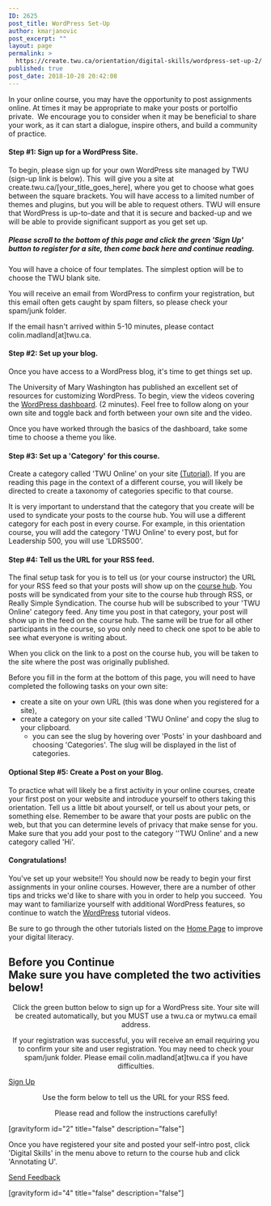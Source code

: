 ```yaml
---
ID: 2625
post_title: WordPress Set-Up
author: kmarjanovic
post_excerpt: ""
layout: page
permalink: >
  https://create.twu.ca/orientation/digital-skills/wordpress-set-up-2/
published: true
post_date: 2018-10-28 20:42:08
---
```

In your online course, you may have the opportunity to post assignments online. At times it may be appropriate to make your posts or portolfio private.  We encourage you to consider when it may be beneficial to share your work, as it can start a dialogue, inspire others, and build a community of practice.

<h4>Step #1: Sign up for a WordPress Site.</h4>

To begin, please sign up for your own WordPress site managed by TWU (sign-up link is below). This  will give you a site at create.twu.ca/[your_title_goes_here], where you get to choose what goes between the square brackets. You will have access to a limited number of themes and plugins, but you will be able to request others. TWU will ensure that WordPress is up-to-date and that it is secure and backed-up and we will be able to provide significant support as you get set up.

<h5>Please scroll to the bottom of this page and click the green 'Sign Up' button to register for a site, then come back here and continue reading.</h5>

You will have a choice of four templates. The simplest option will be to choose the TWU blank site.

You will receive an email from WordPress to confirm your registration, but this email often gets caught by spam filters, so please check your spam/junk folder.

If the email hasn't arrived within 5-10 minutes, please contact colin.madland[at]twu.ca.

<h4>Step #2: Set up your blog.</h4>

Once you have access to a WordPress blog, it's time to get things set up.

The University of Mary Washington has published an excellent set of resources for customizing WordPress. To begin, view the videos covering the <a href="http://umw.domains/wordpress-basics/#dashboard">WordPress dashboard</a>. (2 minutes). Feel free to follow along on your own site and toggle back and forth between your own site and the video.

Once you have worked through the basics of the dashboard, take some time to choose a theme you like.

<h4>Step #3: Set up a 'Category' for this course.</h4>

Create a category called 'TWU Online' on your site <a href="https://easywpguide.com/wordpress-manual/categories/">(Tutorial)</a>. If you are reading this page in the context of a different course, you will likely be directed to create a taxonomy of categories specific to that course.

It is very important to understand that the category that you create will be used to syndicate your posts to the course hub. You will use a different category for each post in every course. For example, in this orientation course, you will add the category 'TWU Online' to every post, but for Leadership 500, you will use 'LDRS500'.

<h4>Step #4: Tell us the URL for your RSS feed.</h4>

The final setup task for you is to tell us (or your course instructor) the URL for your RSS feed so that your posts will show up on the <a href="https://create.twu.ca/orientation">course hub</a>. You posts will be syndicated from your site to the course hub through RSS, or Really Simple Syndication. The course hub will be subscribed to your 'TWU Online' category feed. Any time you post in that category, your post will show up in the feed on the course hub. The same will be true for all other participants in the course, so you only need to check one spot to be able to see what everyone is writing about.

When you click on the link to a post on the course hub, you will be taken to the site where the post was originally published.

Before you fill in the form at the bottom of this page, you will need to have completed the following tasks on your own site:

<ul>
    <li>create a site on your own URL (this was done when you registered for a site),</li>
    <li>create a category on your site called 'TWU Online' and copy the slug to your clipboard.
<ul>
    <li>you can see the slug by hovering over 'Posts' in your dashboard and choosing 'Categories'. The slug will be displayed in the list of categories.</li>
</ul>
</li>
</ul>

<h4>Optional Step #5: Create a Post on your Blog.</h4>

To practice what will likely be a first activity in your online courses, create your first post on your website and introduce yourself to others taking this orientation. Tell us a little bit about yourself, or tell us about your pets, or something else. Remember to be aware that your posts are public on the web, but that you can determine levels of privacy that make sense for you. Make sure that you add your post to the category ''TWU Online' and a new category called 'Hi'.

<h4>Congratulations!</h4>

You've set up your website!! You should now be ready to begin your first assignments in your online courses. However, there are a number of other tips and tricks we'd like to share with you in order to help you succeed.  You may want to familiarize yourself with additional WordPress features, so continue to watch the <a href="http://umw.domains/wordpress-basics/#dashboard">WordPress</a> tutorial videos.

Be sure to go through the other tutorials listed on the <a href="https://create.twu.ca/orientation/">Home Page</a> to improve your digital literacy.

<!--themify_builder_static--><h2>Before you Continue<br/>Make sure you have completed the two activities below!</h2>
 
 <p style="text-align: center;">Click the green button below to sign up for a WordPress site. Your site will be created automatically, but you MUST use a twu.ca or mytwu.ca email address.</p><p style="text-align: center;">If your registration was successful, you will receive an email requiring you to confirm your site and user registration. You may need to check your spam/junk folder. Please email colin.madland[at]twu.ca if you have difficulties.</p> 
 <a href="https://create.twu.ca/get-started" target="_blank" rel="noopener"> Sign Up</a> 
 
 <p style="text-align: center;">Use the form below to tell us the URL for your RSS feed.</p> <p style="text-align: center;">Please read and follow the instructions carefully!</p> <p>[gravityform id="2" title="false" description="false"]</p> 
 <p>Once you have registered your site and posted your self-intro post, click 'Digital Skills' in the menu above to return to the course hub and click 'Annotating U'.</p> 
 
 <a href="#" data-behavior="toggle" data-label="Send Feedback" data-lesslabel="NVM" data-hover="light-green" data-remove="green"> Send Feedback </a>
 
 <p>[gravityform id="4" title="false" description="false"]</p><!--/themify_builder_static-->